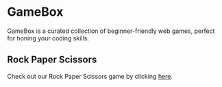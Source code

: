 # GameBox

GameBox is a curated collection of beginner-friendly web games, perfect for honing your coding skills. 

## Rock Paper Scissors

Check out our Rock Paper Scissors game by clicking [here](https://Pranavsai29.github.io/Simon-game//index.html).
